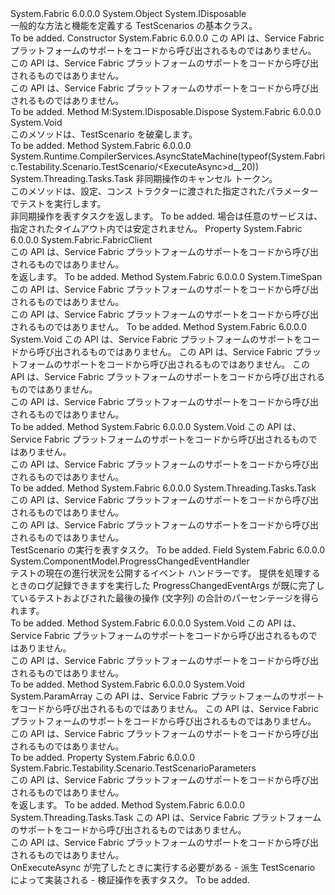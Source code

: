 <Type Name="TestScenario" FullName="System.Fabric.Testability.Scenario.TestScenario">
  <TypeSignature Language="C#" Value="public abstract class TestScenario : IDisposable" />
  <TypeSignature Language="ILAsm" Value=".class public auto ansi abstract beforefieldinit TestScenario extends System.Object implements class System.IDisposable" />
  <TypeSignature Language="DocId" Value="T:System.Fabric.Testability.Scenario.TestScenario" />
  <TypeSignature Language="VB.NET" Value="Public MustInherit Class TestScenario&#xA;Implements IDisposable" />
  <TypeSignature Language="F#" Value="type TestScenario = class&#xA;    interface IDisposable" />
  <AssemblyInfo>
    <AssemblyName>System.Fabric</AssemblyName>
    <AssemblyVersion>6.0.0.0</AssemblyVersion>
  </AssemblyInfo>
  <Base>
    <BaseTypeName>System.Object</BaseTypeName>
  </Base>
  <Interfaces>
    <Interface>
      <InterfaceName>System.IDisposable</InterfaceName>
    </Interface>
  </Interfaces>
  <Docs>
    <summary>
            一般的な方法と機能を定義する TestScenarios の基本クラス。
            </summary>
    <remarks>To be added.</remarks>
  </Docs>
  <Members>
    <Member MemberName=".ctor">
      <MemberSignature Language="C#" Value="protected internal TestScenario (System.Fabric.FabricClient fabricClient, System.Fabric.Testability.Scenario.TestScenarioParameters testScenarioParameters);" />
      <MemberSignature Language="ILAsm" Value=".method familyorassemblyhidebysig specialname rtspecialname instance void .ctor(class System.Fabric.FabricClient fabricClient, class System.Fabric.Testability.Scenario.TestScenarioParameters testScenarioParameters) cil managed" />
      <MemberSignature Language="DocId" Value="M:System.Fabric.Testability.Scenario.TestScenario.#ctor(System.Fabric.FabricClient,System.Fabric.Testability.Scenario.TestScenarioParameters)" />
      <MemberSignature Language="F#" Value="new System.Fabric.Testability.Scenario.TestScenario : System.Fabric.FabricClient * System.Fabric.Testability.Scenario.TestScenarioParameters -&gt; System.Fabric.Testability.Scenario.TestScenario" Usage="new System.Fabric.Testability.Scenario.TestScenario (fabricClient, testScenarioParameters)" />
      <MemberType>Constructor</MemberType>
      <AssemblyInfo>
        <AssemblyName>System.Fabric</AssemblyName>
        <AssemblyVersion>6.0.0.0</AssemblyVersion>
      </AssemblyInfo>
      <Parameters>
        <Parameter Name="fabricClient" Type="System.Fabric.FabricClient" />
        <Parameter Name="testScenarioParameters" Type="System.Fabric.Testability.Scenario.TestScenarioParameters" />
      </Parameters>
      <Docs>
        <param name="fabricClient">この API は、Service Fabric プラットフォームのサポートをコードから呼び出されるものではありません。</param>
        <param name="testScenarioParameters">この API は、Service Fabric プラットフォームのサポートをコードから呼び出されるものではありません。</param>
        <summary>
            この API は、Service Fabric プラットフォームのサポートをコードから呼び出されるものではありません。
            </summary>
        <remarks>To be added.</remarks>
      </Docs>
    </Member>
    <Member MemberName="Dispose">
      <MemberSignature Language="C#" Value="public void Dispose ();" />
      <MemberSignature Language="ILAsm" Value=".method public hidebysig newslot virtual instance void Dispose() cil managed" />
      <MemberSignature Language="DocId" Value="M:System.Fabric.Testability.Scenario.TestScenario.Dispose" />
      <MemberSignature Language="VB.NET" Value="Public Sub Dispose ()" />
      <MemberSignature Language="F#" Value="abstract member Dispose : unit -&gt; unit&#xA;override this.Dispose : unit -&gt; unit" Usage="testScenario.Dispose " />
      <MemberType>Method</MemberType>
      <Implements>
        <InterfaceMember>M:System.IDisposable.Dispose</InterfaceMember>
      </Implements>
      <AssemblyInfo>
        <AssemblyName>System.Fabric</AssemblyName>
        <AssemblyVersion>6.0.0.0</AssemblyVersion>
      </AssemblyInfo>
      <ReturnValue>
        <ReturnType>System.Void</ReturnType>
      </ReturnValue>
      <Parameters />
      <Docs>
        <summary>
            このメソッドは、TestScenario を破棄します。
            </summary>
        <remarks>To be added.</remarks>
      </Docs>
    </Member>
    <Member MemberName="ExecuteAsync">
      <MemberSignature Language="C#" Value="public System.Threading.Tasks.Task ExecuteAsync (System.Threading.CancellationToken token);" />
      <MemberSignature Language="ILAsm" Value=".method public hidebysig instance class System.Threading.Tasks.Task ExecuteAsync(valuetype System.Threading.CancellationToken token) cil managed" />
      <MemberSignature Language="DocId" Value="M:System.Fabric.Testability.Scenario.TestScenario.ExecuteAsync(System.Threading.CancellationToken)" />
      <MemberSignature Language="VB.NET" Value="Public Function ExecuteAsync (token As CancellationToken) As Task" />
      <MemberSignature Language="F#" Value="member this.ExecuteAsync : System.Threading.CancellationToken -&gt; System.Threading.Tasks.Task" Usage="testScenario.ExecuteAsync token" />
      <MemberType>Method</MemberType>
      <AssemblyInfo>
        <AssemblyName>System.Fabric</AssemblyName>
        <AssemblyVersion>6.0.0.0</AssemblyVersion>
      </AssemblyInfo>
      <Attributes>
        <Attribute>
          <AttributeName>System.Runtime.CompilerServices.AsyncStateMachine(typeof(System.Fabric.Testability.Scenario.TestScenario/&lt;ExecuteAsync&gt;d__20))</AttributeName>
        </Attribute>
      </Attributes>
      <ReturnValue>
        <ReturnType>System.Threading.Tasks.Task</ReturnType>
      </ReturnValue>
      <Parameters>
        <Parameter Name="token" Type="System.Threading.CancellationToken" />
      </Parameters>
      <Docs>
        <param name="token">非同期操作のキャンセル トークン。</param>
        <summary>
            このメソッドは、設定、コンス トラクターに渡された指定されたパラメーターでテストを実行します。
            </summary>
        <returns>非同期操作を表すタスクを返します。</returns>
        <remarks>To be added.</remarks>
        <exception cref="T:System.Fabric.FabricValidationException">場合は任意のサービスは、指定されたタイムアウト内では安定されません。</exception>
      </Docs>
    </Member>
    <Member MemberName="FabricClient">
      <MemberSignature Language="C#" Value="protected System.Fabric.FabricClient FabricClient { get; }" />
      <MemberSignature Language="ILAsm" Value=".property instance class System.Fabric.FabricClient FabricClient" />
      <MemberSignature Language="DocId" Value="P:System.Fabric.Testability.Scenario.TestScenario.FabricClient" />
      <MemberSignature Language="VB.NET" Value="Protected ReadOnly Property FabricClient As FabricClient" />
      <MemberSignature Language="F#" Value="member this.FabricClient : System.Fabric.FabricClient" Usage="System.Fabric.Testability.Scenario.TestScenario.FabricClient" />
      <MemberType>Property</MemberType>
      <AssemblyInfo>
        <AssemblyName>System.Fabric</AssemblyName>
        <AssemblyVersion>6.0.0.0</AssemblyVersion>
      </AssemblyInfo>
      <ReturnValue>
        <ReturnType>System.Fabric.FabricClient</ReturnType>
      </ReturnValue>
      <Docs>
        <summary>
            この API は、Service Fabric プラットフォームのサポートをコードから呼び出されるものではありません。
            </summary>
        <value>
            <see cref="T:System.Fabric.FabricClient" /> を返します。
            </value>
        <remarks>To be added.</remarks>
      </Docs>
    </Member>
    <Member MemberName="GetElapsedTime">
      <MemberSignature Language="C#" Value="protected TimeSpan GetElapsedTime ();" />
      <MemberSignature Language="ILAsm" Value=".method familyhidebysig instance valuetype System.TimeSpan GetElapsedTime() cil managed" />
      <MemberSignature Language="DocId" Value="M:System.Fabric.Testability.Scenario.TestScenario.GetElapsedTime" />
      <MemberSignature Language="VB.NET" Value="Protected Function GetElapsedTime () As TimeSpan" />
      <MemberSignature Language="F#" Value="member this.GetElapsedTime : unit -&gt; TimeSpan" Usage="testScenario.GetElapsedTime " />
      <MemberType>Method</MemberType>
      <AssemblyInfo>
        <AssemblyName>System.Fabric</AssemblyName>
        <AssemblyVersion>6.0.0.0</AssemblyVersion>
      </AssemblyInfo>
      <ReturnValue>
        <ReturnType>System.TimeSpan</ReturnType>
      </ReturnValue>
      <Parameters />
      <Docs>
        <summary>
            この API は、Service Fabric プラットフォームのサポートをコードから呼び出されるものではありません。
            </summary>
        <returns>この API は、Service Fabric プラットフォームのサポートをコードから呼び出されるものではありません。</returns>
        <remarks>To be added.</remarks>
      </Docs>
    </Member>
    <Member MemberName="HandleTaskComplete">
      <MemberSignature Language="C#" Value="protected void HandleTaskComplete (System.Threading.Tasks.Task t, string actionId, string actionName);" />
      <MemberSignature Language="ILAsm" Value=".method familyhidebysig instance void HandleTaskComplete(class System.Threading.Tasks.Task t, string actionId, string actionName) cil managed" />
      <MemberSignature Language="DocId" Value="M:System.Fabric.Testability.Scenario.TestScenario.HandleTaskComplete(System.Threading.Tasks.Task,System.String,System.String)" />
      <MemberSignature Language="VB.NET" Value="Protected Sub HandleTaskComplete (t As Task, actionId As String, actionName As String)" />
      <MemberSignature Language="F#" Value="member this.HandleTaskComplete : System.Threading.Tasks.Task * string * string -&gt; unit" Usage="testScenario.HandleTaskComplete (t, actionId, actionName)" />
      <MemberType>Method</MemberType>
      <AssemblyInfo>
        <AssemblyName>System.Fabric</AssemblyName>
        <AssemblyVersion>6.0.0.0</AssemblyVersion>
      </AssemblyInfo>
      <ReturnValue>
        <ReturnType>System.Void</ReturnType>
      </ReturnValue>
      <Parameters>
        <Parameter Name="t" Type="System.Threading.Tasks.Task" />
        <Parameter Name="actionId" Type="System.String" />
        <Parameter Name="actionName" Type="System.String" />
      </Parameters>
      <Docs>
        <param name="t">この API は、Service Fabric プラットフォームのサポートをコードから呼び出されるものではありません。</param>
        <param name="actionId">この API は、Service Fabric プラットフォームのサポートをコードから呼び出されるものではありません。</param>
        <param name="actionName">この API は、Service Fabric プラットフォームのサポートをコードから呼び出されるものではありません。</param>
        <summary>
            この API は、Service Fabric プラットフォームのサポートをコードから呼び出されるものではありません。
            </summary>
        <remarks>To be added.</remarks>
      </Docs>
    </Member>
    <Member MemberName="OnDispose">
      <MemberSignature Language="C#" Value="protected abstract void OnDispose (bool disposing);" />
      <MemberSignature Language="ILAsm" Value=".method familyhidebysig newslot virtual instance void OnDispose(bool disposing) cil managed" />
      <MemberSignature Language="DocId" Value="M:System.Fabric.Testability.Scenario.TestScenario.OnDispose(System.Boolean)" />
      <MemberSignature Language="VB.NET" Value="Protected MustOverride Sub OnDispose (disposing As Boolean)" />
      <MemberSignature Language="F#" Value="abstract member OnDispose : bool -&gt; unit" Usage="testScenario.OnDispose disposing" />
      <MemberType>Method</MemberType>
      <AssemblyInfo>
        <AssemblyName>System.Fabric</AssemblyName>
        <AssemblyVersion>6.0.0.0</AssemblyVersion>
      </AssemblyInfo>
      <ReturnValue>
        <ReturnType>System.Void</ReturnType>
      </ReturnValue>
      <Parameters>
        <Parameter Name="disposing" Type="System.Boolean" />
      </Parameters>
      <Docs>
        <param name="disposing">この API は、Service Fabric プラットフォームのサポートをコードから呼び出されるものではありません。</param>
        <summary>
            この API は、Service Fabric プラットフォームのサポートをコードから呼び出されるものではありません。
            </summary>
        <remarks>To be added.</remarks>
      </Docs>
    </Member>
    <Member MemberName="OnExecuteAsync">
      <MemberSignature Language="C#" Value="protected abstract System.Threading.Tasks.Task OnExecuteAsync (System.Threading.CancellationToken token);" />
      <MemberSignature Language="ILAsm" Value=".method familyhidebysig newslot virtual instance class System.Threading.Tasks.Task OnExecuteAsync(valuetype System.Threading.CancellationToken token) cil managed" />
      <MemberSignature Language="DocId" Value="M:System.Fabric.Testability.Scenario.TestScenario.OnExecuteAsync(System.Threading.CancellationToken)" />
      <MemberSignature Language="VB.NET" Value="Protected MustOverride Function OnExecuteAsync (token As CancellationToken) As Task" />
      <MemberSignature Language="F#" Value="abstract member OnExecuteAsync : System.Threading.CancellationToken -&gt; System.Threading.Tasks.Task" Usage="testScenario.OnExecuteAsync token" />
      <MemberType>Method</MemberType>
      <AssemblyInfo>
        <AssemblyName>System.Fabric</AssemblyName>
        <AssemblyVersion>6.0.0.0</AssemblyVersion>
      </AssemblyInfo>
      <ReturnValue>
        <ReturnType>System.Threading.Tasks.Task</ReturnType>
      </ReturnValue>
      <Parameters>
        <Parameter Name="token" Type="System.Threading.CancellationToken" />
      </Parameters>
      <Docs>
        <param name="token">この API は、Service Fabric プラットフォームのサポートをコードから呼び出されるものではありません。</param>
        <summary>
            この API は、Service Fabric プラットフォームのサポートをコードから呼び出されるものではありません。
            </summary>
        <returns>TestScenario の実行を表すタスク。</returns>
        <remarks>To be added.</remarks>
      </Docs>
    </Member>
    <Member MemberName="ProgressChanged">
      <MemberSignature Language="C#" Value="public System.ComponentModel.ProgressChangedEventHandler ProgressChanged;" />
      <MemberSignature Language="ILAsm" Value=".field public class System.ComponentModel.ProgressChangedEventHandler ProgressChanged" />
      <MemberSignature Language="DocId" Value="F:System.Fabric.Testability.Scenario.TestScenario.ProgressChanged" />
      <MemberSignature Language="VB.NET" Value="Public ProgressChanged As ProgressChangedEventHandler " />
      <MemberSignature Language="F#" Value="val mutable ProgressChanged : System.ComponentModel.ProgressChangedEventHandler" Usage="System.Fabric.Testability.Scenario.TestScenario.ProgressChanged" />
      <MemberType>Field</MemberType>
      <AssemblyInfo>
        <AssemblyName>System.Fabric</AssemblyName>
        <AssemblyVersion>6.0.0.0</AssemblyVersion>
      </AssemblyInfo>
      <ReturnValue>
        <ReturnType>System.ComponentModel.ProgressChangedEventHandler</ReturnType>
      </ReturnValue>
      <Docs>
        <summary>
            テストの現在の進行状況を公開するイベント ハンドラーです。 提供を処理するときのログ記録できますを実行した ProgressChangedEventArgs が既に完了しているテストおよびされた最後の操作 (文字列) の合計のパーセンテージを得られます。
            </summary>
        <remarks>To be added.</remarks>
      </Docs>
    </Member>
    <Member MemberName="ReportProgress">
      <MemberSignature Language="C#" Value="protected void ReportProgress (string progressReport);" />
      <MemberSignature Language="ILAsm" Value=".method familyhidebysig instance void ReportProgress(string progressReport) cil managed" />
      <MemberSignature Language="DocId" Value="M:System.Fabric.Testability.Scenario.TestScenario.ReportProgress(System.String)" />
      <MemberSignature Language="VB.NET" Value="Protected Sub ReportProgress (progressReport As String)" />
      <MemberSignature Language="F#" Value="member this.ReportProgress : string -&gt; unit" Usage="testScenario.ReportProgress progressReport" />
      <MemberType>Method</MemberType>
      <AssemblyInfo>
        <AssemblyName>System.Fabric</AssemblyName>
        <AssemblyVersion>6.0.0.0</AssemblyVersion>
      </AssemblyInfo>
      <ReturnValue>
        <ReturnType>System.Void</ReturnType>
      </ReturnValue>
      <Parameters>
        <Parameter Name="progressReport" Type="System.String" />
      </Parameters>
      <Docs>
        <param name="progressReport">この API は、Service Fabric プラットフォームのサポートをコードから呼び出されるものではありません。</param>
        <summary>
            この API は、Service Fabric プラットフォームのサポートをコードから呼び出されるものではありません。
            </summary>
        <remarks>To be added.</remarks>
      </Docs>
    </Member>
    <Member MemberName="ReportProgress">
      <MemberSignature Language="C#" Value="protected void ReportProgress (string format, params object[] args);" />
      <MemberSignature Language="ILAsm" Value=".method familyhidebysig instance void ReportProgress(string format, object[] args) cil managed" />
      <MemberSignature Language="DocId" Value="M:System.Fabric.Testability.Scenario.TestScenario.ReportProgress(System.String,System.Object[])" />
      <MemberSignature Language="VB.NET" Value="Protected Sub ReportProgress (format As String, ParamArray args As Object())" />
      <MemberSignature Language="F#" Value="member this.ReportProgress : string * obj[] -&gt; unit" Usage="testScenario.ReportProgress (format, args)" />
      <MemberType>Method</MemberType>
      <AssemblyInfo>
        <AssemblyName>System.Fabric</AssemblyName>
        <AssemblyVersion>6.0.0.0</AssemblyVersion>
      </AssemblyInfo>
      <ReturnValue>
        <ReturnType>System.Void</ReturnType>
      </ReturnValue>
      <Parameters>
        <Parameter Name="format" Type="System.String" />
        <Parameter Name="args" Type="System.Object[]">
          <Attributes>
            <Attribute>
              <AttributeName>System.ParamArray</AttributeName>
            </Attribute>
          </Attributes>
        </Parameter>
      </Parameters>
      <Docs>
        <param name="format">この API は、Service Fabric プラットフォームのサポートをコードから呼び出されるものではありません。</param>
        <param name="args">この API は、Service Fabric プラットフォームのサポートをコードから呼び出されるものではありません。</param>
        <summary>
            この API は、Service Fabric プラットフォームのサポートをコードから呼び出されるものではありません。
            </summary>
        <remarks>To be added.</remarks>
      </Docs>
    </Member>
    <Member MemberName="ScenarioParameters">
      <MemberSignature Language="C#" Value="protected System.Fabric.Testability.Scenario.TestScenarioParameters ScenarioParameters { get; }" />
      <MemberSignature Language="ILAsm" Value=".property instance class System.Fabric.Testability.Scenario.TestScenarioParameters ScenarioParameters" />
      <MemberSignature Language="DocId" Value="P:System.Fabric.Testability.Scenario.TestScenario.ScenarioParameters" />
      <MemberSignature Language="VB.NET" Value="Protected ReadOnly Property ScenarioParameters As TestScenarioParameters" />
      <MemberSignature Language="F#" Value="member this.ScenarioParameters : System.Fabric.Testability.Scenario.TestScenarioParameters" Usage="System.Fabric.Testability.Scenario.TestScenario.ScenarioParameters" />
      <MemberType>Property</MemberType>
      <AssemblyInfo>
        <AssemblyName>System.Fabric</AssemblyName>
        <AssemblyVersion>6.0.0.0</AssemblyVersion>
      </AssemblyInfo>
      <ReturnValue>
        <ReturnType>System.Fabric.Testability.Scenario.TestScenarioParameters</ReturnType>
      </ReturnValue>
      <Docs>
        <summary>
            この API は、Service Fabric プラットフォームのサポートをコードから呼び出されるものではありません。
            </summary>
        <value>
            <see cref="T:System.Fabric.Testability.Scenario.TestScenarioParameters" /> を返します。
            </value>
        <remarks>To be added.</remarks>
      </Docs>
    </Member>
    <Member MemberName="ValidateScenarioAtExitAsync">
      <MemberSignature Language="C#" Value="protected abstract System.Threading.Tasks.Task ValidateScenarioAtExitAsync (System.Threading.CancellationToken token);" />
      <MemberSignature Language="ILAsm" Value=".method familyhidebysig newslot virtual instance class System.Threading.Tasks.Task ValidateScenarioAtExitAsync(valuetype System.Threading.CancellationToken token) cil managed" />
      <MemberSignature Language="DocId" Value="M:System.Fabric.Testability.Scenario.TestScenario.ValidateScenarioAtExitAsync(System.Threading.CancellationToken)" />
      <MemberSignature Language="VB.NET" Value="Protected MustOverride Function ValidateScenarioAtExitAsync (token As CancellationToken) As Task" />
      <MemberSignature Language="F#" Value="abstract member ValidateScenarioAtExitAsync : System.Threading.CancellationToken -&gt; System.Threading.Tasks.Task" Usage="testScenario.ValidateScenarioAtExitAsync token" />
      <MemberType>Method</MemberType>
      <AssemblyInfo>
        <AssemblyName>System.Fabric</AssemblyName>
        <AssemblyVersion>6.0.0.0</AssemblyVersion>
      </AssemblyInfo>
      <ReturnValue>
        <ReturnType>System.Threading.Tasks.Task</ReturnType>
      </ReturnValue>
      <Parameters>
        <Parameter Name="token" Type="System.Threading.CancellationToken" />
      </Parameters>
      <Docs>
        <param name="token">この API は、Service Fabric プラットフォームのサポートをコードから呼び出されるものではありません。</param>
        <summary>
            この API は、Service Fabric プラットフォームのサポートをコードから呼び出されるものではありません。
            </summary>
        <returns>OnExecuteAsync が完了したときに実行する必要がある - 派生 TestScenario によって実装される - 検証操作を表すタスク。</returns>
        <remarks>To be added.</remarks>
      </Docs>
    </Member>
  </Members>
</Type>